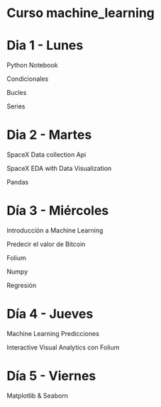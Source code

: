 # Curso machine_learning

# Dia 1 - Lunes
Python Notebook

Condicionales

Bucles

Series

# Dia 2 - Martes
SpaceX Data collection Api

SpaceX EDA with Data Visualization

Pandas

# Día 3 - Miércoles
Introducción a Machine Learning

Predecir el valor de Bitcoin

Folium

Numpy 

Regresión

# Día 4 - Jueves
Machine Learning Predicciones

Interactive Visual Analytics con Folium

# Día 5 - Viernes
Matplotlib & Seaborn 

